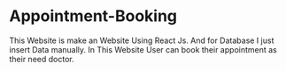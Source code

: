 # Appointment-Booking
This Website is make an Website Using React Js. And for Database I just insert Data manually. In This Website User can book their appointment as their need doctor.
